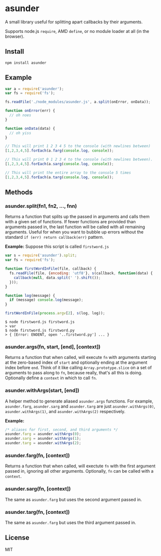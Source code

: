 asunder
========
A small library useful for splitting apart callbacks by their arguments.  
  
Supports node.js `require`, AMD `define`, or no module loader at all (in the browser).

Install
-------
```
npm install asunder
```

Example
-------
```javascript
var a = require('asunder');
var fs = require('fs');

fs.readFile('./node_modules/asunder.js', a.split(onError, onData));

function onError(err) {
  // oh noes
}

function onData(data) {
  // oh yiss
}

// This will print 1 2 3 4 5 to the console (with newlines between)
[1,2,3,4,5].forEach(a.farg(console.log, console));

// This will print 0 1 2 3 4 to the console (with newlines between).
[1,2,3,4,5].forEach(a.sarg(console.log, console));

// This will print the entire array to the console 5 times
[1,2,3,4,5].forEach(a.targ(console.log, console));

```

Methods
-------

### asunder.split(fn1, fn2, ..., fnn)
Returns a function that splits up the passed in arguments and calls them with a given set of functions. If fewer functions are provided than arguments passed in, the last function will be called with all remaining arguments. Useful for when you want to bubble up errors without the standard `if (err) return callback(err)` pattern.  
  
**Example:**
Suppose this script is called `firstword.js`
```javascript
var s = require('asunder').split;
var fs = require('fs');

function firstWordInFile(file, callback) {
  fs.readFile(file, {encoding: 'utf8'}, s(callback, function(data) {
    callback(null, data.split(' ').shift());
  }));
}

function log(message) {
  if (message) console.log(message);
}

firstWordInFile(process.argv[2], s(log, log));
```
```
$ node firstword.js firstword.js
> var
$ node firstword.js firstword.py
> { [Error: ENOENT, open '..firstword.py'] ... }
```

### asunder.args(fn, start, [end], [context])
Returns a function that when called, will execute `fn` with arguments starting at the zero-based index of `start` and optionally ending at the argument index before `end`. Think of it like calling `Array.prototype.slice` on a set of arguments to pass along to `fn`, because really, that's all this is doing. Optionally define a `context` in which to call `fn`.  
  
### asunder.withArgs(start, [end])
A helper method to generate aliased `asunder.args` functions. For example, `asunder.farg`, `asunder.sarg` and `asunder.targ` are just `asunder.withArgs(0)`, `asunder.withArgs(1)`, and `asunder.withArgs(2)` respectively.  
  
**Example:**
```javascript
/* aliases for first, second, and third arguments */
asunder.farg = asunder.withArgs(0);
asunder.sarg = asunder.withArgs(1);
asunder.targ = asunder.withArgs(2);
```

### asunder.farg(fn, [context])
Returns a function that when called, will exectute `fn` with the first argument passed in, ignoring all other arguments. Optionally, `fn` can be called with a `context`.  
  
### asunder.sarg(fn, [context])
The same as `asunder.farg` but uses the second argument passed in.  
  
### asunder.targ(fn, [context])
The same as `asunder.farg` but uses the third argument passed in.  


License
-------
MIT
